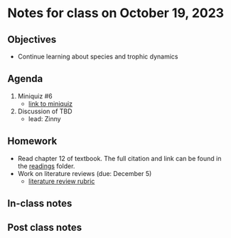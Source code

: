 # Notes for class on October 19, 2023

## Objectives
- Continue learning about species and trophic dynamics

## Agenda
1. Miniquiz #6
	- [link to miniquiz](../miniquizzes/miniquiz6_10.19.2023.pdf)
2. Discussion of TBD
	- lead: Zinny

## Homework
- Read chapter 12 of textbook. 
The full citation and link can be found in the 
[readings](../readings) folder.
- Work on literature reviews (due: December 5)
	- [literature review rubric](../rubrics/review_rubric.md)

## In-class notes

## Post class notes